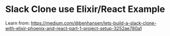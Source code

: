 # Slack Clone use Elixir/React Example


Learn from: https://medium.com/@benhansen/lets-build-a-slack-clone-with-elixir-phoenix-and-react-part-1-project-setup-3252ae780a1
